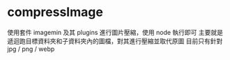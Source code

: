 # compressImage

使用套件 imagemin 及其 plugins 進行圖片壓縮，使用 node 執行即可
主要就是遞迴跑目標資料夾和子資料夾內的圖檔，對其進行壓縮並取代原圖
目前只有針對 jpg / png / webp
